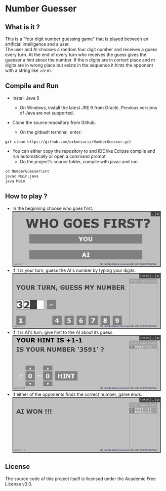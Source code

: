 # Number Guesser
## What is it ?
This is a "four digit number guessing game" that is played between an artificial intelligence and a user. </br>The user and AI chooses a random four digit number and receives a guess every turn. At the end of every turn who receives the guess gives the guesser a hint about the number. If the n digits are in correct place and m digits are in wrong place but exists in the sequence it hints the opponent with a string like +n-m.

## Compile and Run
- Install Java 9
  - On Windows, install the latest JRE 9 from Oracle. Previous versions of Java are not supported.
- Clone the source repository from Github.

  - On the gitbash terminal, enter:
```
git clone https://github.com/orkunsariz/NumberGuesser.git
```
  - You can either copy the repository to and IDE like Eclipse compile and run automatically or open a command prompt
    - Go the project's source folder, compile with javac and run
```
cd NumberGuesser\src
javac Main.java
java Main
```
## How to play ?
- In the beginning choose who goes first.
![Main Menu](https://github.com/orkunsariz/NumberGuesser/blob/master/tutorial_images/main.png)
- If it is your turn; guess the AI's number by typing your digits.
![User Guess](https://github.com/orkunsariz/NumberGuesser/blob/master/tutorial_images/user_guess.png)
- If it is AI's turn; give hint to the AI about its guess.
![User Hint](https://github.com/orkunsariz/NumberGuesser/blob/master/tutorial_images/ai_hint.png)
- If either of the opponents finds the correct number, game ends.
![Win](https://github.com/orkunsariz/NumberGuesser/blob/master/tutorial_images/win_screen.png)
## License
The source code of this project itself is licensed under the Academic Free License v3.0.
